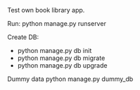 Test own book library app.

Run:
python manage.py runserver

Create DB:
- python manage.py db init
- python manage.py db migrate
- python manage.py db upgrade

Dummy data
python manage.py dummy_db
